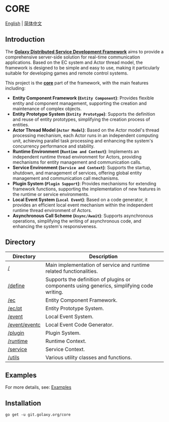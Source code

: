 # CORE
[English](./README.md) | [简体中文](./README.zh_CN.md)

## Introduction
The [**Golaxy Distributed Service Development Framework**](https://github.com/pangdogs/framework) aims to provide a comprehensive server-side solution for real-time communication applications. Based on the EC system and Actor thread model, the framework is designed to be simple and easy to use, making it particularly suitable for developing games and remote control systems.

This project is the [**core**](https://github.com/pangdogs/core) part of the framework, with the main features including:

- **Entity Component Framework (`Entity Component`)**: Provides flexible entity and component management, supporting the creation and maintenance of complex objects.
- **Entity Prototype System (`Entity Prototype`)**: Supports the definition and reuse of entity prototypes, simplifying the creation process of entities.
- **Actor Thread Model (`Actor Model`)**: Based on the Actor model's thread processing mechanism, each Actor runs in an independent computing unit, achieving parallel task processing and enhancing the system's concurrency performance and stability.
- **Runtime Environment (`Runtime and Context`)**: Implements an independent runtime thread environment for Actors, providing mechanisms for entity management and communication calls.
- **Service Environment (`Service and Context`)**: Supports the startup, shutdown, and management of services, offering global entity management and communication call mechanisms.
- **Plugin System (`Plugin Support`)**: Provides mechanisms for extending framework functions, supporting the implementation of new features in the runtime or service environments.
- **Local Event System (`Local Event`)**: Based on a code generator, it provides an efficient local event mechanism within the independent runtime thread environment of Actors.
- **Asynchronous Call Scheme (`Async/Await`)**: Supports asynchronous operations, simplifying the writing of asynchronous code, and enhancing the system's responsiveness.

## Directory
| Directory                                                                | Description |
|--------------------------------------------------------------------------| ----------- |
| [/](https://github.com/pangdogs/core)                                    | Main implementation of service and runtime related functionalities. |
| [/define](https://github.com/pangdogs/core/tree/main/define)             | Supports the definition of plugins or components using generics, simplifying code writing. |
| [/ec](https://github.com/pangdogs/core/tree/main/ec)                     | Entity Component Framework. |
| [/ec/pt](https://github.com/pangdogs/core/tree/main/ec/pt)               | Entity Prototype System. |
| [/event](https://github.com/pangdogs/core/tree/main/event)               | Local Event System. |
| [/event/eventc](https://github.com/pangdogs/core/tree/main/event/eventc) | Local Event Code Generator. |
| [/plugin](https://github.com/pangdogs/core/tree/main/plugin)             | Plugin System. |
| [/runtime](https://github.com/pangdogs/core/tree/main/runtime)           | Runtime Context. |
| [/service](https://github.com/pangdogs/core/tree/main/service)           | Service Context. |
| [/utils](https://github.com/pangdogs/core/tree/main/utils)               | Various utility classes and functions. |

## Examples

For more details, see: [Examples](https://github.com/pangdogs/examples)

## Installation
```
go get -u git.golaxy.org/core
```
